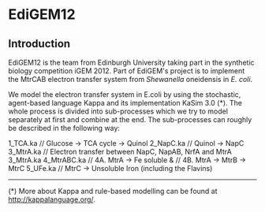 EdiGEM12
========

Introduction
------------
EdiGEM12 is the team from Edinburgh University taking part in the synthetic biology competition iGEM 2012. Part of EdiGEM's project is to implement the MtrCAB electron transfer system from *Shewanella* oneidensis in *E. coli*.

We model the electron transfer system in E.coli by using the stochastic, agent-based language Kappa and its implementation KaSim 3.0 (*). The whole process is divided into sub-processes which we try to model separately at first and combine at the end. The sub-processes can roughly be described in the following way:

1_TCA.ka
// Glucose -> TCA cycle -> Quinol 
2_NapC.ka
// Quinol -> NapC
3_MtrA.ka
// Electron transfer between NapC, NapAB, NrfA and MtrA	3_MtrA.ka
4_MtrABC.ka
// 4A. MtrA -> Fe soluble &
// 4B. MtrA -> MtrB -> MtrC
5_UFe.ka
// MtrC -> Unsoluble Iron (including the Flavins)


- - -
(*) More about Kappa and rule-based modelling can be found at http://kappalanguage.org/.
